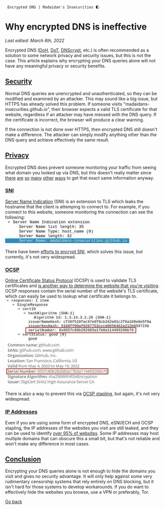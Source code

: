      Encrypted DNS | Madaidan's Insecurities 🌓

Why encrypted DNS is ineffective
================================

_Last edited: March 6th, 2022_

Encrypted DNS ([DoH](https://en.wikipedia.org/wiki/DNS_over_HTTPS), [DoT](https://en.wikipedia.org/wiki/DNS_over_TLS), [DNScrypt](https://en.wikipedia.org/wiki/DNSCrypt), etc.) is often recommended as a solution to some network privacy and security issues, but this is not the case. This article explains why encrypting your DNS queries alone will not have any meaningful privacy or security benefits.

[Security](#security)
---------------------

Normal DNS queries are unencrypted and unauthenticated, so they can be modified and examined by an attacker. This may sound like a big issue, but HTTPS has already solved this problem. If someone visits "madaidans-insecurities.github.io", their browser expects a valid TLS certificate for that website, regardless if an attacker may have messed with the DNS query. If the certificate is incorrect, the browser will produce a clear warning.  
  
If the connection is not done over HTTPS, then encrypted DNS still doesn't make a difference. The attacker can simply modify anything other than the DNS query and achieve effectively the same result.

[Privacy](#privacy)
-------------------

Encrypted DNS does prevent someone monitoring your traffic from seeing what domain you looked up via DNS, but this doesn't really matter since [there](https://twitter.com/PowerDNS_Bert/status/1175744071673028608) [are](https://blog.powerdns.com/2019/09/25/centralised-doh-is-bad-for-privacy-in-2019-and-beyond/) [so](https://grapheneos.org/faq#private-dns-visited) [many](https://arxiv.org/pdf/1911.00563.pdf) [other](https://old.reddit.com/r/GrapheneOS/comments/fajx43/verizon_pixel_how_dangerous_to_install_graphene/fiz0klm/?context=3) [ways](https://www.ndss-symposium.org/wp-content/uploads/2020/02/24301-paper.pdf) to get that exact same information anyway.

### [SNI](#sni)

[Server Name Indication](https://en.wikipedia.org/wiki/Server_Name_Indication) (SNI) is an extension to TLS which leaks the hostname that the client is attemping to connect to. For example, if you connect to this website, someone monitoring the connection can see the following:  
![SNI in Wireshark](images/wireshark-sni.jpg)  
  
There have been [efforts to encrypt SNI](https://blog.cloudflare.com/encrypted-client-hello/), which solves this issue, but currently, it's not very widespread.

### [OCSP](#ocsp)

[Online Certificate Status Protocol](https://en.wikipedia.org/wiki/Online_Certificate_Status_Protocol) (OCSP) is used to validate TLS certificates and [is another way to determine the website that you're visiting](https://blog.seanmcelroy.com/2019/01/05/ocsp-web-activity-is-not-private/). OCSP responses contain the serial number of the website's TLS certificate, which can easily be used to lookup what certificate it belongs to.  
![OCSP in Wireshark](images/wireshark-ocsp.jpg) ![Github serial number](images/github-serial-number.jpg)  
  
There is also a way to prevent this via [OCSP stapling](https://en.wikipedia.org/wiki/OCSP_stapling), but again, it's not very widespread.

### [IP Addresses](#ip-addresses)

Even if you are using some form of encrypted DNS, eSNI/ECH and OCSP stapling, the IP addresses of the websites you visit are still leaked, and they can be used to identify [over 95% of websites](https://blog.apnic.net/2019/08/23/what-can-you-learn-from-an-ip-address/). Some IP addresses may host multiple domains that can obscure this a small bit, but that's not reliable and won't make any difference in most cases.

[Conclusion](#conclusion)
-------------------------

Encrypting your DNS queries alone is not enough to hide the domains you visit and gives no security advantage. It will only help against some very rudimentary censorship systems that rely entirely on DNS blocking, but it isn't hard for those systems to develop workarounds. If you do want to effectively hide the websites you browse, use a VPN or preferably, Tor.

[Go back](/index.html)